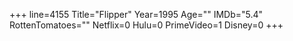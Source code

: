 +++
line=4155
Title="Flipper"
Year=1995
Age=""
IMDb="5.4"
RottenTomatoes=""
Netflix=0
Hulu=0
PrimeVideo=1
Disney=0
+++

